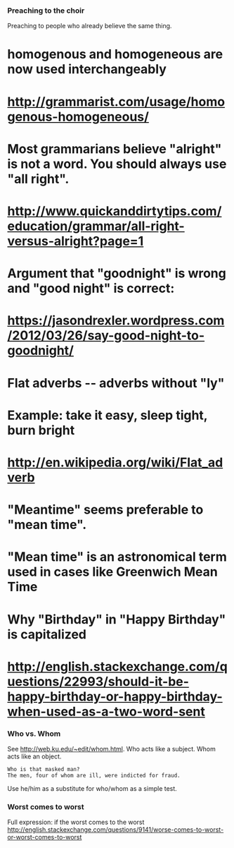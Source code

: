 ### Preaching to the choir

Preaching to people who already believe the same thing.


# homogenous and homogeneous are now used interchangeably
# http://grammarist.com/usage/homogenous-homogeneous/

# Most grammarians believe "alright" is not a word. You should always use "all right".
# http://www.quickanddirtytips.com/education/grammar/all-right-versus-alright?page=1

# Argument that "goodnight" is wrong and "good night" is correct:
# https://jasondrexler.wordpress.com/2012/03/26/say-good-night-to-goodnight/

# Flat adverbs -- adverbs without "ly"
# Example: take it easy, sleep tight, burn bright
# http://en.wikipedia.org/wiki/Flat_adverb

# "Meantime" seems preferable to "mean time".
# "Mean time" is an astronomical term used in cases like Greenwich Mean Time

# Why "Birthday" in "Happy Birthday" is capitalized
# http://english.stackexchange.com/questions/22993/should-it-be-happy-birthday-or-happy-birthday-when-used-as-a-two-word-sent

### Who vs. Whom
See http://web.ku.edu/~edit/whom.html. Who acts like a subject. Whom acts like an object.
```
Who is that masked man?
The men, four of whom are ill, were indicted for fraud.
```
Use he/him as a substitute for who/whom as a simple test.

### Worst comes to worst
Full expression: if the worst comes to the worst
http://english.stackexchange.com/questions/9141/worse-comes-to-worst-or-worst-comes-to-worst